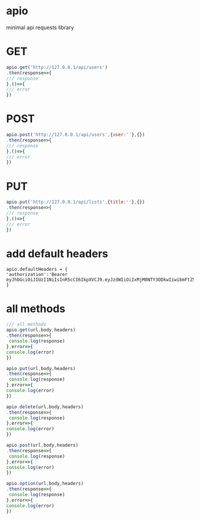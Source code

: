 # apio
minimal api requests library

# GET
```javascript
apio.get('http://127.0.0.1/api/users')
.then(response=>{
/// response
},()=>{
/// error
})
```

# POST
```javascript
apio.post('http://127.0.0.1/api/users',{user:''},{})
.then(response=>{
/// response
},()=>{
/// error
})
```

# PUT
```javascript
apio.put('http://127.0.0.1/api/lists',{title:''},{})
.then(response=>{
/// response
},()=>{
/// error
})
```

# add default headers
```
apio.defaultHeaders = {
'authorization':'Bearer eyJhbGciOiJIUzI1NiIsInR5cCI6IkpXVCJ9.eyJzdWIiOiIxMjM0NTY3ODkwIiwibmFtZSI6Ik....
}
```

# all methods
```javascript
/// all methods
apio.get(url,body,headers)
.then(response=>{
 console.log(response)
},error=>{
console.log(error)
})

apio.put(url,body,headers)
.then(response=>{
 console.log(response)
},error=>{
console.log(error)
})

apio.delete(url,body,headers)
.then(response=>{
 console.log(response)
},error=>{
console.log(error)
})

apio.post(url,body,headers)
.then(response=>{
 console.log(response)
},error=>{
console.log(error)
})

apio.option(url,body,headers)
.then(response=>{
 console.log(response)
},error=>{
console.log(error)
})
```
